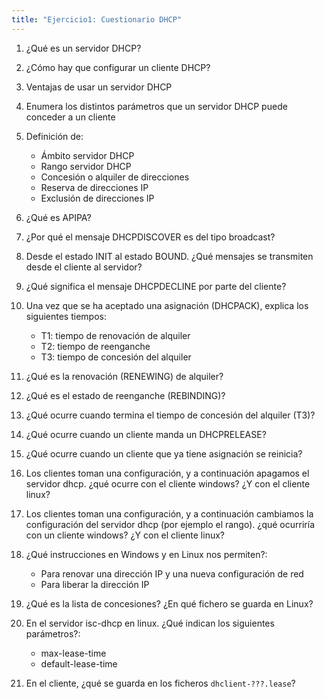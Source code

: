```yaml
---
title: "Ejercicio1: Cuestionario DHCP"
---
```


1. ¿Qué es un servidor DHCP?
2. ¿Cómo hay que configurar un cliente DHCP?
3. Ventajas de usar un servidor DHCP
4. Enumera los distintos parámetros que un servidor DHCP puede conceder a un cliente
5. Definición de:
  
    * Ámbito servidor DHCP
    * Rango servidor DHCP
    * Concesión o alquiler de direcciones
    * Reserva de direcciones IP
    * Exclusión de direcciones IP
  
6. ¿Qué es APIPA?
7. ¿Por qué el mensaje DHCPDISCOVER es del tipo broadcast?
8. Desde el estado INIT al estado BOUND. ¿Qué mensajes se transmiten desde el cliente al servidor?
9. ¿Qué significa el mensaje DHCPDECLINE por parte del cliente?
10. Una vez que se ha aceptado una asignación (DHCPACK), explica los siguientes tiempos:
  
    * T1: tiempo de renovación de alquiler
    * T2: tiempo de reenganche
    * T3: tiempo de concesión del alquiler

11. ¿Qué es la renovación (RENEWING) de alquiler?
12. ¿Qué es el estado de reenganche (REBINDING)? 
13. ¿Qué ocurre cuando termina el tiempo de concesión del alquiler (T3)?
14. ¿Qué ocurre cuando un cliente manda un DHCPRELEASE?
15. ¿Qué ocurre cuando un cliente que ya tiene asignación se reinicia?
16. Los clientes toman una configuración, y a continuación apagamos el servidor dhcp. ¿qué ocurre con el cliente windows? ¿Y con el cliente linux?
17. Los clientes toman una configuración, y a continuación cambiamos la configuración del servidor dhcp (por ejemplo el rango). ¿qué ocurriría con un cliente windows? ¿Y con el cliente linux?
18. ¿Qué instrucciones en Windows y en Linux nos permiten?:
  
    * Para renovar una dirección IP y una nueva configuración de red
    * Para liberar la dirección IP
19. ¿Qué es la lista de concesiones? ¿En qué fichero se guarda en Linux?
20. En el servidor isc-dhcp en linux. ¿Qué indican los siguientes parámetros?:
  
    * max-lease-time
    * default-lease-time
21. En el cliente, ¿qué se guarda en los ficheros `dhclient-???.lease`?
